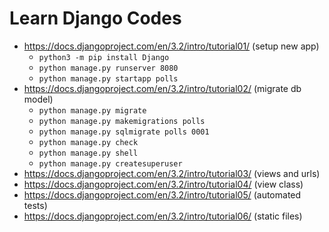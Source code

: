 # Learn Django Codes

- https://docs.djangoproject.com/en/3.2/intro/tutorial01/ (setup new app)
  - `python3 -m pip install Django`
  - `python manage.py runserver 8080`
  - `python manage.py startapp polls`
- https://docs.djangoproject.com/en/3.2/intro/tutorial02/ (migrate db model)
  - `python manage.py migrate`
  - `python manage.py makemigrations polls`
  - `python manage.py sqlmigrate polls 0001`
  - `python manage.py check`
  - `python manage.py shell`
  - `python manage.py createsuperuser`
- https://docs.djangoproject.com/en/3.2/intro/tutorial03/ (views and urls)
- https://docs.djangoproject.com/en/3.2/intro/tutorial04/ (view class)
- https://docs.djangoproject.com/en/3.2/intro/tutorial05/ (automated tests)
- https://docs.djangoproject.com/en/3.2/intro/tutorial06/ (static files)

